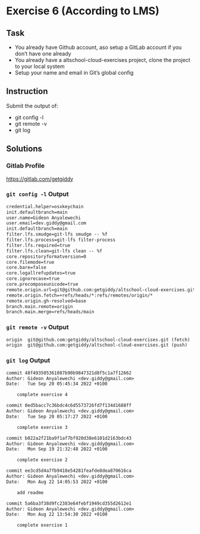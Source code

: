# Exercise 6 (According to LMS)

## Task

- You already have Github account, aso setup a GitLab account if you don’t have one already
- You already have a altschool-cloud-exercises project, clone the project to your local system
- Setup your name and email in Git’s global config

## Instruction

Submit the output of:

- git config -l
- git remote -v
- git log

## Solutions

### Gitlab Profile

<https://gitlab.com/getgiddy>

### `git config -l` Output

```txt
credential.helper=osxkeychain
init.defaultbranch=main
user.name=Gideon Anyalewechi
user.email=dev.giddy@gmail.com
init.defaultbranch=main
filter.lfs.smudge=git-lfs smudge -- %f
filter.lfs.process=git-lfs filter-process
filter.lfs.required=true
filter.lfs.clean=git-lfs clean -- %f
core.repositoryformatversion=0
core.filemode=true
core.bare=false
core.logallrefupdates=true
core.ignorecase=true
core.precomposeunicode=true
remote.origin.url=git@github.com:getgiddy/altschool-cloud-exercises.git
remote.origin.fetch=+refs/heads/*:refs/remotes/origin/*
remote.origin.gh-resolved=base
branch.main.remote=origin
branch.main.merge=refs/heads/main
```

### `git remote -v` Output

```txt
origin	git@github.com:getgiddy/altschool-cloud-exercises.git (fetch)
origin	git@github.com:getgiddy/altschool-cloud-exercises.git (push)
```

### `git log` Output

```txt
commit 48f493505361087b90b9847321d8f5c1a7f12662
Author: Gideon Anyalewechi <dev.giddy@gmail.com>
Date:   Tue Sep 20 05:45:34 2022 +0100

    complete exercise 4

commit 0ed5bacc7c36bdc4c6d5573726fd7f134d1688ff
Author: Gideon Anyalewechi <dev.giddy@gmail.com>
Date:   Tue Sep 20 05:17:27 2022 +0100

    complete exercise 3

commit b022a2f21ba9f1af7bf920d38e6101d2163bdc43
Author: Gideon Anyalewechi <dev.giddy@gmail.com>
Date:   Mon Sep 19 21:32:48 2022 +0100

    complete exercise 2

commit ee3cd5d4a7fb9418e54281feafde8dea870616ca
Author: Gideon Anyalewechi <dev.giddy@gmail.com>
Date:   Mon Aug 22 14:05:53 2022 +0100

    add readme

commit 5a6ba3f38d9fc2383e64febf1949cd355d2612e1
Author: Gideon Anyalewechi <dev.giddy@gmail.com>
Date:   Mon Aug 22 13:54:30 2022 +0100

    complete exercise 1
```
